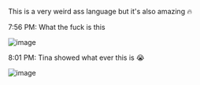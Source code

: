 This is a very weird ass language but it's also amazing :fire:

7:56 PM: What the fuck is this

![image](https://github.com/user-attachments/assets/87805d45-f70c-4d86-9289-4348a11d7b6c)

8:01 PM: Tina showed what ever this is :sob:

![image](https://github.com/user-attachments/assets/2c4d606f-141c-4fe0-a73c-de3871d5a0f2)
